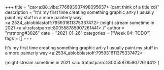 +++
title = "cat<a:B8_vibe:776693937498095637>  (cant think of a title xd)"
description = "It's my first time creating something graphic art-y I usually paint my stuff in a more painterly way <a:2534_ablobblastoff:795931611375337472>   (might stream sometime in 2021 <a:ultrafastparrot:800558785907261441> )"
author = "mrtnong#3026"
date = "2021-01-26"
categories = ["Week 04: TODO"]
tags = []
+++

It's my first time creating something graphic art-y I usually paint my stuff in a more painterly way <a:2534_ablobblastoff:795931611375337472> 

(might stream sometime in 2021 <a:ultrafastparrot:800558785907261441> )

